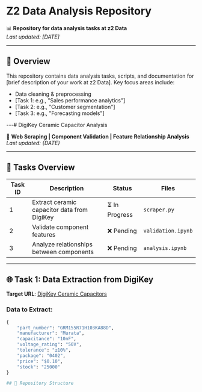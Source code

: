 # Z2 Data Analysis Repository

📊 **Repository for data analysis tasks at z2 Data**  
*Last updated: [DATE]*

---

## 🚀 Overview
This repository contains data analysis tasks, scripts, and documentation for [brief description of your work at z2 Data]. Key focus areas include:
- Data cleaning & preprocessing
- [Task 1: e.g., "Sales performance analytics"]
- [Task 2: e.g., "Customer segmentation"]
- [Task 3: e.g., "Forecasting models"]

---# DigiKey Ceramic Capacitor Analysis

🔌 **Web Scraping | Component Validation | Feature Relationship Analysis**  
*Last updated: {DATE}*

---

## 🎯 Tasks Overview

| Task ID | Description | Status | Files |
|---------|-------------|--------|-------|
| 1 | Extract ceramic capacitor data from DigiKey | ⏳ In Progress | `scraper.py` |
| 2 | Validate component features | ❌ Pending | `validation.ipynb` |
| 3 | Analyze relationships between components | ❌ Pending | `analysis.ipynb` |

---

## 🌐 Task 1: Data Extraction from DigiKey

**Target URL**: [DigiKey Ceramic Capacitors](https://www.digikey.com/en/products/filter/ceramic-capacitors/60)

### Data to Extract:
```python
{
    "part_number": "GRM155R71H103KA88D",
    "manufacturer": "Murata",
    "capacitance": "10nF",
    "voltage_rating": "50V",
    "tolerance": "±10%",
    "package": "0402",
    "price": "$0.10",
    "stock": "25000"
}

## 📂 Repository Structure
